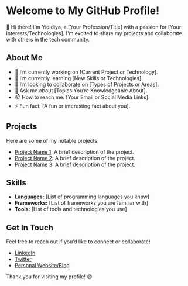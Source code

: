 # Welcome to My GitHub Profile!

👋 Hi there! I'm Yididiya, a [Your Profession/Title] with a passion for [Your Interests/Technologies]. I'm excited to share my projects and collaborate with others in the tech community.

## About Me

- 🔭 I’m currently working on [Current Project or Technology].
- 🌱 I’m currently learning [New Skills or Technologies].
- 👯 I’m looking to collaborate on [Types of Projects or Areas].
- 💬 Ask me about [Topics You’re Knowledgeable About].
- 📫 How to reach me: [Your Email or Social Media Links].
- ⚡ Fun fact: [A fun or interesting fact about you].

## Projects

Here are some of my notable projects:

- [Project Name 1](link-to-your-project-1): A brief description of the project.
- [Project Name 2](link-to-your-project-2): A brief description of the project.
- [Project Name 3](link-to-your-project-3): A brief description of the project.

## Skills

- **Languages:** [List of programming languages you know]
- **Frameworks:** [List of frameworks you are familiar with]
- **Tools:** [List of tools and technologies you use]

## Get In Touch

Feel free to reach out if you’d like to connect or collaborate!

- [LinkedIn](your-linkedin-url)
- [Twitter](your-twitter-url)
- [Personal Website/Blog](your-website-url)

Thank you for visiting my profile! 😊
